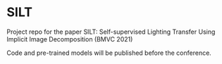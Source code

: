 # SILT
Project repo for the paper SILT: Self-supervised Lighting Transfer Using Implicit Image Decomposition (BMVC 2021)

Code and pre-trained models will be published before the conference.
